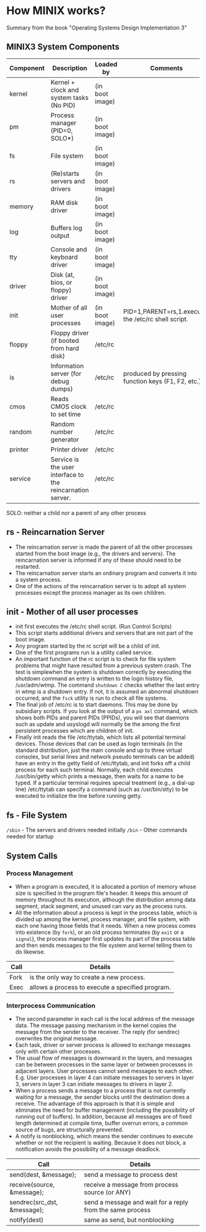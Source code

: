# How MINIX works?

Summary from the book "Operating Systems Design Implementation 3"

## MINIX3 System Components
Component|Description                              |Loaded by      |Comments
---------|-----------------------------------------|---------------|---------
kernel   |Kernel + clock and system tasks (No PID) |(in boot image)|
pm       |Process manager (PID=0, SOLO*)           |(in boot image)|
fs       |File system                              |(in boot image)|
rs       |(Re)starts servers and drivers           |(in boot image)|
memory   |RAM disk driver                          |(in boot image)|
log      |Buffers log output                       |(in boot image)|
tty      |Console and keyboard driver              |(in boot image)|
driver   |Disk (at, bios, or floppy) driver        |(in boot image)|
init     |Mother of all user processes             |(in boot image)|PID=1,PARENT=rs,1.executes the /etc/rc shell script.
floppy   |Floppy driver (if booted from hard disk) |/etc/rc        |
is       |Information server (for debug dumps)     |/etc/rc        |produced by pressing function keys (F1, F2, etc.)
cmos     |Reads CMOS clock to set time             |/etc/rc        |
random   |Random number generator                  |/etc/rc        |
printer  |Printer driver                           |/etc/rc        |
service  |Service is the user interface to the reincarnation server.|/etc/rc|

SOLO: neither a child nor a parent of any other process

## rs - Reincarnation Server
* The reincarnation server is made the parent of all the other processes started from the boot image (e.g., the drivers and servers). The reincarnation server is informed if any of these should need to be restarted.
* The reincarnation server starts an ordinary program and converts it into a system process.
* One of the actions of the reincarnation server is to adopt all system processes except the process manager as its own children.

## init - Mother of all user processes
* init first executes the /etc/rc shell script. (Run Control Scripts)
* This script starts additional drivers and servers that are not part of the boot image.
* Any program started by the rc script will be a child of init.
* One of the first programs run is a utility called service.
* An important function of the rc script is to check for file system problems that might have resulted from a previous system crash. The test is simplewhen the system is shutdown correctly by executing the shutdown command an entry is written to the login history file, /usr/adm/wtmp. The command ```shutdown C``` checks whether the last entry in wtmp is a shutdown entry. If not, it is assumed an abnormal shutdown occurred, and the ```fsck``` utility is run to check all file systems. 
* The final job of /etc/rc is to start daemons. This may be done by subsidiary scripts. If you look at the output of a ```ps axl``` command, which shows both PIDs and parent PIDs (PPIDs), you will see that daemons such as update and usyslogd will normally be the among the first persistent processes which are children of init.
* Finally init reads the file /etc/ttytab, which lists all potential terminal devices. Those devices that can be used as login terminals (in the standard distribution, just the main console and up to three virtual consoles, but serial lines and network pseudo terminals can be added) have an entry in the getty field of /etc/ttytab, and init forks off a child process for each such terminal. Normally, each child executes /usr/bin/getty which prints a message, then waits for a name to be typed. If a particular terminal requires special treatment (e.g., a dial-up line) /etc/ttytab can specify a command (such as /usr/bin/stty) to be executed to initialize the line before running getty.

## fs - File System
```/sbin``` - The servers and drivers needed initially
```/bin```  - Other commands needed for startup

## System Calls
### Process Management
* When a program is executed, it is allocated a portion of memory whose size is specified in the program file's header. It keeps this amount of memory throughout its execution, although the distribution among data segment, stack segment, and unused can vary as the process runs.
* All the information about a process is kept in the process table, which is divided up among the kernel, process manager, and file system, with each one having those fields that it needs. When a new process comes into existence (by ```fork```), or an old process terminates (by ```exit``` or a ```signal```), the process manager first updates its part of the process table and then sends messages to the file system and kernel telling them to do likewise.

Call|Details
----|------------------------------------------------
Fork|is the only way to create a new process. 
Exec|allows a process to execute a specified program.

### Interprocess Communication
* The second parameter in each call is the local address of the message data. The message passing mechanism in the kernel copies the message from the sender to the receiver. The reply (for sendrec) overwrites the original message.
* Each task, driver or server process is allowed to exchange messages only with certain other processes. 
* The usual flow of messages is downward in the layers, and messages can be between processes in the same layer or between processes in adjacent layers. User processes cannot send messages to each other. E.g. User processes in layer 4 can initiate messages to servers in layer 3, servers in layer 3 can initiate messages to drivers in layer 2.
* When a process sends a message to a process that is not currently waiting for a message, the sender blocks until the destination does a receive. The advantage of this approach is that it is simple and eliminates the need for buffer management (including the possibility of running out of buffers). In addition, because all messages are of fixed length determined at compile time, buffer overrun errors, a common source of bugs, are structurally prevented.
* A notify is nonblocking, which means the sender continues to execute whether or not the recipient is waiting. Because it does not block, a notification avoids the possibility of a message deadlock.

Call|Details
----|------------------------------------------------
send(dest, &message);|send a message to process dest
receive(source, &message);|receive a message from process source (or ANY)
sendrec(src_dst, &message);|send a message and wait for a reply from the same process
notify(dest)|same as send, but nonblocking